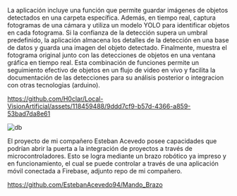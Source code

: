 La aplicación incluye una función que permite guardar imágenes de objetos detectados en una carpeta específica. Además, en tiempo real, captura fotogramas de una cámara y utiliza un modelo YOLO para identificar objetos en cada fotograma. Si la confianza de la detección supera un umbral predefinido, la aplicación almacena los detalles de la detección en una base de datos y guarda una imagen del objeto detectado. Finalmente, muestra el fotograma original junto con las detecciones de objetos en una ventana gráfica en tiempo real. Esta combinación de funciones permite un seguimiento efectivo de objetos en un flujo de video en vivo y facilita la documentación de las detecciones para su análisis posterior o integracion con otras tecnologias (arduino).




https://github.com/H0clar/Local-VisionArtificial/assets/118459488/9ddd7cf9-b57d-4366-a859-53bad7da8e61




![db](https://github.com/H0clar/Local-VisionArtificial/assets/118459488/2f92a646-232c-4cbf-b86e-db914529e577)



El proyecto de mi compañero Esteban Acevedo posee capacidades que podrían abrir la puerta a la integración de proyectos a través de microcontroladores. Esto se logra mediante un brazo robótico ya impreso y en funcionamiento, el cual se puede controlar a través de una aplicación móvil conectada a Firebase, adjunto repo de mi compañero.


https://github.com/EstebanAcevedo94/Mando_Brazo
